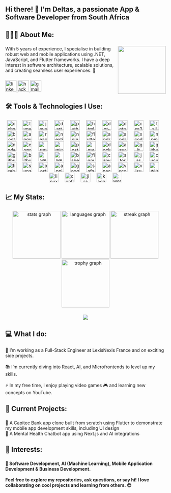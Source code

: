 <h2 align="left">Hi there! 👋 I'm Deltas, a passionate App & Software Developer from South Africa</h2>

###

<h2 align="left">👨🏽‍💻 About Me:</h2>

###

<img align="right" height="150" src="https://i.gifer.com/2uzZ.gif"  />

<p align="left">With 5 years of experience, I specialise in building robust web and mobile applications using .NET, JavaScript, and Flutter frameworks. I have a deep interest in software architecture, scalable solutions, and creating seamless user experiences. 🚀</p>

###

<div align="left">
  <a href="https://www.linkedin.com/in/deltas-lee/" target="_blank">
    <img src="https://img.shields.io/static/v1?message=LinkedIn&=linkedin&label=&color=0077B5&Color=white&labelColor=&style=for-the-badge" height="35" title="linkedin "  />
  </a>
  <a href="https://www.hackerrank.com/profile/deltaslep" target="_blank">
    <img src="https://img.shields.io/static/v1?message=HackerRank&=hackerrank&label=&color=2EC866&Color=white&labelColor=&style=for-the-badge" height="35" title="hackerrank "  />
  </a>
    <a href="mailto:deltaslep@gmail.com" target="_blank">
    <img src="https://img.shields.io/static/v1?message=Gmail&=gmail&label=&color=D14836&Color=white&labelColor=&style=for-the-badge" height="35" title="gmail "  />
  </a>
</div>

###

<h2 align="left">🛠 Tools & Technologies I Use:</h2>

###

<div align="center">
  <img src="https://cdn.jsdelivr.net/gh/devicons/devicon/icons/csharp/csharp-original.svg" height="30" title="csharp " />
  <img width="12" />
  <img src="https://cdn.jsdelivr.net/gh/devicons/devicon/icons/typescript/typescript-original.svg" height="30" title="typescript "  />
  <img width="12" />
  <img src="https://cdn.jsdelivr.net/gh/devicons/devicon/icons/javascript/javascript-original.svg" height="30" title="javascript "  />
  <img width="12" />
  <img src="https://cdn.simpleicons.org/dart/0175C2" height="30" title="dart "  />
  <img width="12" />
  <img src="https://cdn.jsdelivr.net/gh/devicons/devicon/icons/python/python-original.svg" height="30" title="python "  />
  <img width="12" />
  <img src="https://cdn.jsdelivr.net/gh/devicons/devicon/icons/html5/html5-original.svg" height="30" title="html5 "  />
  <img width="12" />
  <img src="https://cdn.jsdelivr.net/gh/devicons/devicon/icons/dot-net/dot-net-original.svg" height="30" title="dot-net "  />
  <img width="12" />
  <img src="https://cdn.jsdelivr.net/gh/devicons/devicon/icons/dotnetcore/dotnetcore-original.svg" height="30" title="dotnetcore "  />
  <img width="12" />
  <img src="https://cdn.jsdelivr.net/gh/devicons/devicon/icons/css3/css3-original.svg" height="30" title="css3 "  />
  <img width="12" />
  <img src="https://cdn.simpleicons.org/tailwindcss/06B6D4" height="30" title="tailwindcss "  />
  <img width="12" />
  <img src="https://cdn.jsdelivr.net/gh/devicons/devicon/icons/bootstrap/bootstrap-original.svg" height="30" title="bootstrap "  />
  <img width="12" />
  <img src="https://cdn.simpleicons.org/angular/DD0031" height="30" title="angular "  />
  <img width="12" />
  <img src="https://cdn.jsdelivr.net/gh/devicons/devicon/icons/react/react-original.svg" height="30" title="react "  />
  <img width="12" />
  <img src="https://img.shields.io/badge/Next.js-000000?=nextdotjs&Color=white&style=for-the-badge" height="30" title="nextjs "  />
  <img width="12" />
  <img src="https://cdn.jsdelivr.net/gh/devicons/devicon/icons/nginx/nginx-original.svg" height="30" title="nginx "  />
  <img width="12" />
  <img src="https://cdn.jsdelivr.net/gh/devicons/devicon/icons/flutter/flutter-original.svg" height="30" title="flutter "  />
  <img width="12" />
  <img src="https://cdn.jsdelivr.net/gh/devicons/devicon/icons/android/android-original.svg" height="30" title="android "  />
  <img width="12" />
  <img src="https://cdn.jsdelivr.net/gh/devicons/devicon/icons/androidstudio/androidstudio-original.svg" height="30" title="androidstudio "  />
  <img width="12" />
  <img src="https://cdn.jsdelivr.net/gh/devicons/devicon/icons/xcode/xcode-original.svg" height="30" title="xcode "  />
  <img width="12" />
  <img src="https://cdn.jsdelivr.net/gh/devicons/devicon/icons/npm/npm-original-wordmark.svg" height="30" title="npm "  />
  <img width="12" />
  <img src="https://cdn.simpleicons.org/nodedotjs/339933" height="30" title="nodejs "  />
  <img width="12" />
  <img src="https://skillicons.dev/icons?i=express" height="30" title="express "  />
  <img width="12" />
  <img src="https://cdn.simpleicons.org/mongodb/47A248" height="30" title="mongodb "  />
  <img width="12" />
  <img src="https://cdn.jsdelivr.net/gh/devicons/devicon/icons/microsoftsqlserver/microsoftsqlserver-plain.svg" height="30" title="microsoftsqlserver "  />
  <img width="12" />
  <img src="https://cdn.jsdelivr.net/gh/devicons/devicon/icons/postgresql/postgresql-original.svg" height="30" title="postgresql "  />
  <img width="12" />
  <img src="https://cdn.jsdelivr.net/gh/devicons/devicon/icons/mysql/mysql-original.svg" height="30" title="mysql "  />
  <img width="12" />
  <img src="https://cdn.simpleicons.org/docker/2496ED" height="30" title="docker "  />
  <img width="12" />
  <img src="https://cdn.jsdelivr.net/gh/devicons/devicon/icons/azure/azure-original.svg" height="30" title="azure "  />
  <img width="12" />
  <img src="https://cdn.jsdelivr.net/gh/devicons/devicon/icons/git/git-original.svg" height="30" title="git "  />
  <img width="12" />
  <img src="https://skillicons.dev/icons?i=github" height="30" title="github "  />
  <img width="12" />
  <img src="https://cdn.simpleicons.org/githubactions/2088FF" height="30" title="githubactions "  />
  <img width="12" />
  <img src="https://cdn.jsdelivr.net/gh/devicons/devicon/icons/bitbucket/bitbucket-original.svg" height="30" title="bitbucket "  />
  <img width="12" />
  <img src="https://cdn.jsdelivr.net/gh/devicons/devicon/icons/webpack/webpack-original.svg" height="30" title="webpack "  />
  <img width="12" />
  <img src="https://skillicons.dev/icons?i=wasm" height="30" title="webassembly "  />
  <img width="12" />
  <img src="https://cdn.jsdelivr.net/gh/devicons/devicon/icons/babel/babel-original.svg" height="30" title="babel "  />
  <img width="12" />
  <img src="https://cdn.jsdelivr.net/gh/devicons/devicon/icons/figma/figma-original.svg" height="30" title="figma "  />
  <img width="12" />
  <img src="https://cdn.jsdelivr.net/gh/devicons/devicon/icons/canva/canva-original.svg" height="30" title="canva "  />
  <img width="12" />
  <img src="https://cdn.jsdelivr.net/gh/devicons/devicon/icons/storybook/storybook-original.svg" height="30" title="storybook "  />
  <img width="12" />
  <img src="https://cdn.jsdelivr.net/gh/devicons/devicon/icons/jasmine/jasmine-original.svg" height="30" title="jasmine "  />
  <img width="12" />
  <img src="https://cdn.jsdelivr.net/gh/devicons/devicon/icons/cucumber/cucumber-plain.svg" height="30" title="cucumber "  />
  <img width="12" />
  <img src="https://cdn.jsdelivr.net/gh/devicons/devicon/icons/firebase/firebase-plain.svg" height="30" title="firebase "  />
  <img width="12" />
  <img src="https://skillicons.dev/icons?i=supabase" height="30" title="supabase "  />
  <img width="12" />
  <img src="https://img.shields.io/badge/Postman-FF6C37?=postman&Color=black&style=for-the-badge" height="30" title="postman "  />
  <img width="12" />
  <img src="https://img.shields.io/badge/Apple-000000?=apple&Color=white&style=for-the-badge" height="30" title="apple "  />
  <img width="12" />
  <img src="https://cdn.jsdelivr.net/gh/devicons/devicon/icons/google/google-original.svg" height="30" title="google "  />
  <img width="12" />
  <img src="https://cdn.jsdelivr.net/gh/devicons/devicon/icons/safari/safari-original.svg" height="30" title="safari "  />
  <img width="12" />
  <img src="https://cdn.simpleicons.org/anaconda/44A833" height="30" title="anaconda "  />
  <img width="12" />
  <img src="https://skillicons.dev/icons?i=vscode" height="30" title="vscode "  />
  <img width="12" />
  <img src="https://cdn.jsdelivr.net/gh/devicons/devicon/icons/visualstudio/visualstudio-plain.svg" height="30" title="visualstudio "  />
  <img width="12" />
  <img src="https://cdn.jsdelivr.net/gh/devicons/devicon/icons/windows8/windows8-original.svg" height="30" title="windows8 "  />
  <img width="12" />
  <img src="https://cdn.jsdelivr.net/gh/devicons/devicon/icons/linux/linux-original.svg" height="30" title="linux "  />
  <img width="12" />
  <img src="https://cdn.jsdelivr.net/gh/devicons/devicon/icons/confluence/confluence-original.svg" height="30" title="confluence "  />
  <img width="12" />
  <img src="https://cdn.jsdelivr.net/gh/devicons/devicon/icons/jira/jira-original.svg" height="30" title="jira "  />
  <img width="12" />
  <img src="https://cdn.jsdelivr.net/gh/devicons/devicon/icons/kaggle/kaggle-original.svg" height="30" title="kaggle "  />
  <img width="12" />
  <img src="https://cdn.simpleicons.org/wordpress/21759B" height="30" title="wordpress "  />
</div>

###

<h2 align="left">📈 My Stats:</h2>

###

<div align="center">
  <img src="https://github-readme-stats.vercel.app/api?username=Deltas-Lee&hide_title=false&hide_rank=false&show_icons=true&include_all_commits=true&count_private=true&disable_animations=false&theme=tokyonight&locale=en&hide_border=false&order=1" height="150" title="stats graph"  />
  <img src="https://github-readme-stats.vercel.app/api/top-langs?username=Deltas-Lee&locale=en&hide_title=false&layout=compact&card_width=320&langs_count=8&theme=tokyonight&hide_border=false&order=2" height="150" title="languages graph"  />
  <img src="https://streak-stats.demolab.com?user=Deltas-Lee&locale=en&mode=daily&theme=tokyonight&hide_border=false&border_radius=6&order=3" height="150" title="streak graph"  />
  <img src="https://github-profile-trophy.vercel.app?username=Deltas-Lee&theme=tokyonight&column=-1&row=1&margin-w=8&margin-h=8&no-bg=false&no-frame=false&order=4" height="150" title="trophy graph"  />
</div>

###

<div align="center">
  <img src="https://profile-counter.glitch.me/Deltas-Lee/count.svg?"  />
</div>

###

<h2 align="left">💻 What I do:</h2>

###

<p align="left">🔭 I’m working as a Full-Stack Engineer at LexisNexis France and on exciting side projects.<br><br>📚 I’m currently diving into React, AI, and Microfrontends to level up my skills.<br><br>⚡ In my free time, I enjoy playing video games 🎮 and learning new concepts on YouTube.</p>

###

<h2 align="left">🚧 Current Projects:</h2>

###

<p align="left">🏦 A Capitec Bank app clone built from scratch using Flutter to demonstrate my mobile app development skills, including UI design <br>🌱 A Mental Health Chatbot app using Next.js and AI integrations </p>

###

<h2 align="left">🩷 Interests:</h2>

###

<h4 align="left">🥇 Software Development, AI (Machine Learning), Mobile Application Development & Business Development.<br><be><br>Feel free to explore my repositories, ask questions, or say hi! I love collaborating on cool projects and learning from others. 😊</h4>

###
